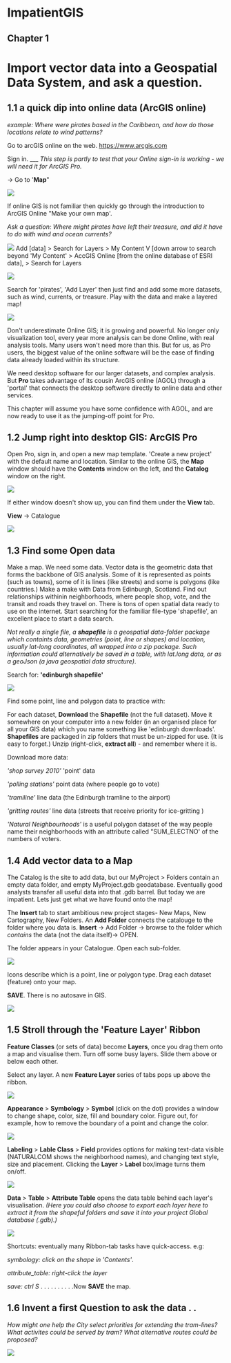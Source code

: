 # ImpatientGIS

## Chapter 1
# Import vector data into a Geospatial Data System, and ask a question.

## 1.1 a quick dip into online data (ArcGIS online)

*example: Where were pirates based in the Caribbean, and how do those locations relate to wind patterns?* 

Go to arcGIS online on the web. 
https://www.arcgis.com

Sign in.   ___    *This step is partly to test that your Online sign-in is working - we will need it for ArcGIS Pro.* 

-> Go to '**Map**" 

![](./SHOTS1/makeOwnMap.jpg)

If online GIS is not familiar then quickly go through the introduction to ArcGIS Online "Make your own map'.


*Ask a question: Where might pirates have left their treasure, and did it have to do with wind and ocean currents?*

![](./SHOTS1/1c_addData.jpg) 
Add [data] > Search for Layers > My Content V [down arrow to search beyond 'My Content' > AccGIS Online [from the online database of ESRI data], > Search for Layers

![](pirateSearch.png)

Search for 'pirates', 'Add Layer' then just find and add some more datasets, such as wind, currents, or treasure.  Play with the data and make a layered map!  

![](./SHOTS1/pirates.jpg)

Don't underestimate Online GIS; it is growing and powerful.  No longer only visualization tool, every year more analysis can be done Online, with real analysis tools.  Many users won't need more than this. But for us, as Pro users, the biggest value of the online software will be the ease of finding data already loaded within its structure.  

We need desktop software for our larger datasets, and complex analysis. But **Pro** takes advantage of its cousin ArcGIS online (AGOL) through a 'portal' that connects the desktop software directly to online data and other services. 

This chapter will assume you have some confidence with AGOL, and are now ready to use it as the jumping-off point for Pro. 

## 1.2 Jump right into desktop GIS: ArcGIS Pro

Open Pro, sign in, and open a new map template. 'Create a new project' with the default name and location. Similar to the online GIS, the **Map** window should have the **Contents** window on the left, and the **Catalog** window on the right.

![](./SHOTS1/1b_empty.jpg)

If either window doesn't show up, you can find them under the **View** tab.

**View** -> Catalogue

![](./SHOTS1/1b_catalogue.jpg)

## 1.3 Find some Open data

Make a map. We need some data.
Vector data is the geometric data that forms the backbone of GIS analysis. Some of it is represented as points (such as towns), some of it is lines (like streets) and some is polygons (like countries.)
Make a make with Data from Edinburgh, Scotland. Find out relationships withinin neighborhoods, where people shop, vote, and the transit and roads they travel on.  There is tons of open spatial data ready to use on the internet. Start searching for the familiar file-type 'shapefile', an excellent place to start a data search. 

*Not really a single file, a **shapefile** is a geospatial data-folder package which containts data, geometries (point, line or shapes) and location, usually lat-long coordinates, all wrapped into a zip package. Such information could alternatively be saved in a table, with lat.long data, or as a geoJson (a java geospatial data structure)*.  

Search for:
**'edinburgh shapefile'**

![](SHOTS1/edinShape.png)

Find some point, line and polygon data to practice with:

For each dataset, **Download** the **Shapefile** (not the full dataset). Move it somewhere on your computer into a new folder (in an organised place for all your GIS data) which you name something like 'edinburgh downloads'. **Shapefiles** are packaged in zip folders that must be un-zipped for use. (It is easy to forget.) Unzip (right-click, **extract all**) - and remember where it is.

Download more data:

*'shop survey 2010'* 'point' data  

*'polling stations'*  point data (where people go to vote) 

*'tramiline'* line data (the Edinburgh tramline to the airport)

*'gritting routes'* line data (streets that receive priority for ice-gritting )

*'Natural Neighbourhoods'* is a useful polygon dataset of the way people name their neighborhoods with an attribute called "SUM_ELECTNO' of the numbers of voters. 



## 1.4 Add vector data to a Map

The Catalog is the site to add data, but our MyProject > Folders contain an empty data folder, and empty MyProject.gdb geodatabase.  Eventually good analysts transfer all useful data into that .gdb barrel. But today we are impatient. Lets just get what we have found onto the map! 

The **Insert** tab to start ambitious new project stages- New Maps, New Cartography, New Folders. 
An **Add Folder** connects the catalouge to the folder where you data is. 
**Insert** -> Add Folder -> browse to the folder which *contains* the data (not the data itself)-> OPEN. 

The folder appears in your Catalogue. Open each sub-folder.

![](SHOTS1/dataList.png)

Icons describe which is a point, line or polygon type.  Drag each dataset (feature) onto your map.  

**SAVE**. There is no autosave in GIS.

![](SHOTS1/ScreenAdd.png)

## 1.5 Stroll through the 'Feature Layer' Ribbon

**Feature Classes** (or sets of data) become **Layers**, once you drag them onto a map and visualise them. Turn off some busy layers. Slide them above or below each other. 

Select any layer.  A new **Feature Layer** series of tabs pops up above the ribbon. 

![](SHOTS1/FeatureLayer.png)

**Appearance** > **Symbology** > **Symbol** (click on the dot) provides a window to change shape, color, size, fill and boundary color. Figure out, for example, how to remove the boundary of a point and change the color.

![](SHOTS1/ChangeColor.png)

**Labeling** > **Lable Class** > **Field** provides options for making text-data visible (NATURALCOM shows the neighborhood names), and changing text style, size and placement. Clicking the **Layer** > **Label** box/image turns them on/off.

![](SHOTS1/AddLables.png)

**Data** > **Table** > **Attribute  Table** opens the data table behind each layer's visualisation. *(Here you could also choose to export each layer here to extract it from the shapeful folders and save it into your project Global database (.gdb).)*

![](SHOTS1/DataAttribute.png)

Shortcuts: eventually many Ribbon-tab tasks have quick-access. e.g:

*symbology: click on the shape in 'Contents'*. 

*attribute_table: right-click the layer*

*save: ctrl S*   . . . . . . . . . .Now **SAVE** the map.

## 1.6 Invent a first Question to ask the data . .

*How might one help the City select priorities for extending the tram-lines? What activites could be served by tram? What alternative routes could be proposed?*

![](SHOTS1/TramLine.png)

